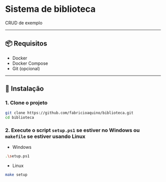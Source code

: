
# Sistema de biblioteca

CRUD de exemplo

---

## 📦 Requisitos

- Docker
- Docker Compose
- Git (opcional)

---

## 🚀 Instalação

### 1. Clone o projeto

```bash
git clone https://github.com/fabricioaquino/biblioteca.git
cd biblioteca
```

### 2. Execute o script `setup.ps1` se estiver no Windows ou `makefile` se estiver usando Linux
- Windows
```bash
.\setup.ps1
```
- Linux
```bash
make setup
```
